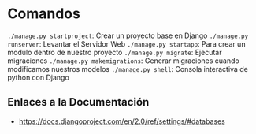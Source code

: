 # Comandos

`./manage.py startproject`: Crear un proyecto base en Django
`./manage.py runserver`: Levantar el Servidor Web
`./manage.py startapp`: Para crear un modulo dentro de nuestro proyecto
`./manage.py migrate`: Ejecutar migraciones
`./manage.py makemigrations`: Generar migraciones cuando modificamos nuestros modelos
`./manage.py shell`: Consola interactiva de python con Django


## Enlaces a la Documentación

* https://docs.djangoproject.com/en/2.0/ref/settings/#databases
